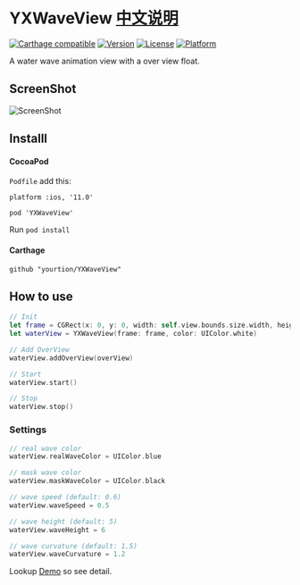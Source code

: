 # YXWaveView [中文说明](README_CN.md)

[![Carthage compatible](https://img.shields.io/badge/Carthage-compatible-4BC51D.svg?style=flat)](https://github.com/Carthage/Carthage)
[![Version](https://img.shields.io/cocoapods/v/YXWaveView.svg?style=flat)](http://cocoapods.org/pods/YXWaveView)
[![License](https://img.shields.io/cocoapods/l/YXWaveView.svg?style=flat)](http://cocoapods.org/pods/YXWaveView)
[![Platform](https://img.shields.io/cocoapods/p/YXWaveView.svg?style=flat)](http://cocoapods.org/pods/YXWaveView)

A water wave animation view with a over view float.

## ScreenShot 

![ScreenShot](ScreenShot.gif)

## Installl

#### CocoaPod

`Podfile` add this:

```
platform :ios, '11.0'

pod 'YXWaveView'
```

Run `pod install`

#### Carthage

```
github "yourtion/YXWaveView"
```

## How to use

```swift
// Init
let frame = CGRect(x: 0, y: 0, width: self.view.bounds.size.width, height: 200)
let waterView = YXWaveView(frame: frame, color: UIColor.white)

// Add OverView
waterView.addOverView(overView)

// Start
waterView.start()

// Stop
waterView.stop()
```


### Settings

```swift
// real wave color
waterView.realWaveColor = UIColor.blue

// mask wave color
waterView.maskWaveColor = UIColor.black

// wave speed (default: 0.6)
waterView.waveSpeed = 0.5

// wave height (default: 5)
waterView.waveHeight = 6

// wave curvature (default: 1.5)
waterView.waveCurvature = 1.2
```

Lookup [Demo](YXWaveViewDemo/ViewController.swift) so see detail.
